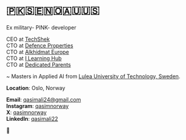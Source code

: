 # 🇵🇰🇸🇪🇳🇴🇦🇺🇺🇸

Ex military- PINK- developer

CEO at [TechShek](https://x.com/techshekHQ) <br>
CTO at [Defence Properties](https://staging.qasim.no/chodhry/gen/page/landingPage/n) <br>
CTO at [Alkhidmat Europe](https://akeurope.org) <br>
CTO at [I Learning Hub](https://ilearninghubb.com) <br>
CTO at [Dedicated Parents](https://dedicatedparents.org) <br>

~ Masters in Applied AI from [Lulea University of Technology, Sweden](https://www.ltu.se/en). 

**Location**: Oslo, Norway

**Email**: [qasimali24@gmail.com](mailto:qasimali24@gmail.com) <br>
**Instagram**: [qasimnorway](https://www.instagram.com/qasimnorway) <br>
**X**: [qasimnorway](https://x.com/@qasimnorway) <br>
**LinkedIn**: [qasimali22](https://linkedin.com/in/qasimali22) <br>

🙂
